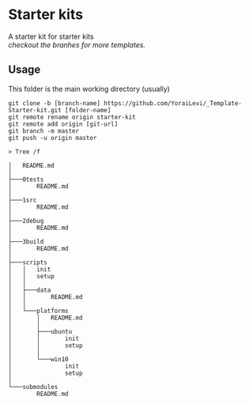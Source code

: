 # **Starter kits**

A starter kit for
starter kits  
_checkout the branhes for more templates._

## **Usage**

This folder is the main working directory (usually)

```git
git clone -b [branch-name] https://github.com/YoraiLevi/_Template-Starter-kit.git [folder-name]
git remote rename origin starter-kit
git remote add origin [git-url]
git branch -m master
git push -u origin master
```

`> Tree /f`  

```no-language
│   README.md
│
├───0tests
│       README.md
│
├───1src
│       README.md
│
├───2debug
│       README.md
│
├───3build
│       README.md
│
├───scripts
│   │   init
│   │   setup
│   │
│   ├───data
│   │       README.md
│   │
│   └───platforms
│       │   README.md
│       │
│       ├───ubuntu
│       │       init
│       │       setup
│       │
│       └───win10
│               init
│               setup
│
└───submodules
        README.md
```
